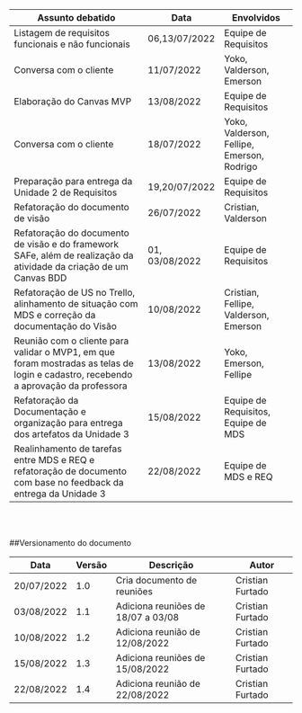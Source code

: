 | Assunto debatido                 | Data       | Envolvidos                    | 
| -------------------------------- | ---------  | ----------------------------- | 
| Listagem de requisitos funcionais e não funcionais | 06,13/07/2022 | Equipe de Requisitos |
| Conversa com o cliente           | 11/07/2022 | Yoko, Valderson, Emerson |
| Elaboração do Canvas MVP | 13/08/2022| Equipe de Requisitos |
| Conversa com o cliente           | 18/07/2022 | Yoko, Valderson, Fellipe, Emerson, Rodrigo | 
| Preparação para entrega da Unidade 2 de Requisitos | 19,20/07/2022 | Equipe de Requisitos |
| Refatoração do documento de visão | 26/07/2022 | Cristian, Valderson |
| Refatoração do documento de visão e do framework SAFe, além de realização da atividade da criação de um Canvas BDD | 01, 03/08/2022 | Equipe de Requisitos |
| Refatoração de US no Trello, alinhamento de situação com MDS e correção da documentação do Visão  | 10/08/2022 | Cristian, Fellipe, Valderson, Emerson |
| Reunião com o cliente para validar o MVP1, em que foram mostradas as telas de login e cadastro, recebendo a aprovação da professora | 13/08/2022 | Yoko, Emerson, Fellipe |
| Refatoração da Documentação e organização para entrega dos artefatos da Unidade 3 | 15/08/2022 | Equipe de Requisitos, Equipe de MDS |
| Realinhamento de tarefas entre MDS e REQ e refatoração de documento com base no feedback da entrega da Unidade 3 |  22/08/2022 | Equipe de MDS e REQ | 

<br>
<br>

##Versionamento do documento
 
| Data       | Versão	| Descrição | Autor |
| ---------- | ------ | --------- | -----
| 20/07/2022 | 1.0 | Cria documento de reuniões | Cristian Furtado |
| 03/08/2022 | 1.1 | Adiciona reuniões de 18/07 a 03/08 | Cristian Furtado |
| 10/08/2022 | 1.2 | Adiciona reunião de 12/08/2022 |Cristian Furtado |
| 15/08/2022 | 1.3 | Adiciona reuniões de 15/08/2022 | Cristian Furtado |
| 22/08/2022 | 1.4 | Adiciona reunião de 22/08/2022 | Cristian Furtado |